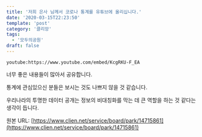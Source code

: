 ```yaml
---
title: '저희 은사 님께서 코로나 통계를 유튜브에 올리십니다.'
date: '2020-03-15T22:23:50'
template: 'post'
category: '클리앙'
tags: 
  - '모두의공원'
draft: false
---
```


`youtube:https://www.youtube.com/embed/KcgRKU-F_EA`

너무 좋은 내용들이 많아서 공유합니다.

통계에 관심있으신 분들은 보시는 것도 나쁘지 않을 것 같습니다.

우리나라의 투명한 데이터 공개는 정보의 비대칭화를 막는 데 큰 역할을 하는 것 같다는 생각이 듭니다.

원본 URL: [https://www.clien.net/service/board/park/14715861](https://www.clien.net/service/board/park/14715861)
